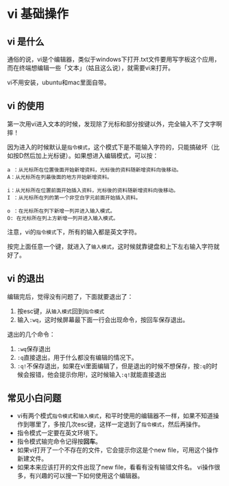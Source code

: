 # vi 基础操作

## vi 是什么

通俗的说，vi是个编辑器，类似于windows下打开.txt文件要用写字板这个应用，而在终端想编辑一些「文本」（姑且这么说），就需要vi来打开。

vi不用安装，ubuntu和mac里面自带。

## vi 的使用

第一次用vi进入文本的时候，发现除了光标和部分按键以外，完全输入不了文字啊摔！

因为进入的时候默认是`指令模式`，这个模式下是不能输入字符的，只能搞破坏（比如按D然后加上光标键）。如果想进入编辑模式，可以按：

    a ：从光标所在位置後面开始新增资料，光标後的资料随新增资料向後移动。
    A：从光标所在列最後面的地方开始新增资料。

    i：从光标所在位置前面开始插入资料，光标後的资料随新增资料向後移动。
    I ：从光标所在列的第一个非空白字元前面开始插入资料。

    o ：在光标所在列下新增一列并进入输入模式。
    O: 在光标所在列上方新增一列并进入输入模式。
    
注意，vi的`指令模式`下，所有的输入都是英文字符。

按完上面任意一个键，就进入了`输入模式`，这时候就靠键盘和上下左右输入字符就好了。

## vi 的退出

编辑完后，觉得没有问题了，下面就要退出了：

1. 按esc键，从`输入模式`回到`指令模式`
2. 输入`:wq`，这时候屏幕最下面一行会出现命令，按回车保存退出。

退出的几个命令：

1. `:wq`保存退出
2. `:q`直接退出，用于什么都没有编辑的情况下。
3. `:q!`不保存退出，如果在vi里面编辑了，但是退出的时候不想保存，按`:q`的时候会报错，他会提示你用!，这时候输入`:q!`就能直接退出

## 常见小白问题

- vi有两个模式`指令模式`和`输入模式`，和平时使用的编辑器不一样，如果不知道操作到哪里了，多按几次esc键，这样一定退到了`指令模式`，然后再操作。
- 指令模式一定要在英文环境下。
- 指令模式输完命令记得按**回车**。
- 如果vi打开了一个不存在的文件，它会提示你这是个new file，可用这个操作新建文件。
- 如果本来应该打开的文件出现了new file，看看有没有输错文件名。
vi操作很多，有兴趣的可以搜一下如何使用这个编辑器。
